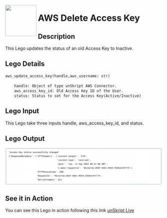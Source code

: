 [<img align="left" src="https://unskript.com/assets/favicon.png" width="100" height="100" style="padding-right: 5px">](https://unskript.com/assets/favicon.png) 
<h1>AWS Delete Access Key</h1>

## Description
This Lego updates the status of an old Access Key to Inactive.


## Lego Details

    aws_update_access_key(handle,aws_username: str)

        handle: Object of type unSkript AWS Connector.
        aws_access_key_id: Old Access Key ID of the User.
        status: Status to set for the Access Key(Active/Inactive)


## Lego Input
This Lego take three inputs handle, aws_access_key_id, and status.

## Lego Output
<img src="./1.png">

## See it in Action

You can see this Lego in action following this link [unSkript Live](https://unskript.com)